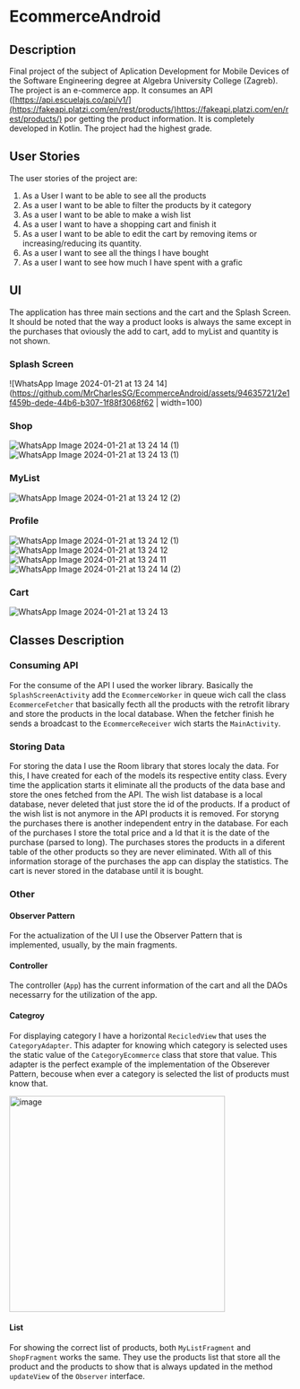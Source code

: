# EcommerceAndroid
 
## Description

Final project of the subject of Aplication Development for Mobile Devices of the Software Engineering degree at Algebra University College (Zagreb). The project is an e-commerce app. It consumes an API ([https://api.escuelajs.co/api/v1/](https://fakeapi.platzi.com/en/rest/products/)https://fakeapi.platzi.com/en/rest/products/) por getting the product information. It is completely developed in Kotlin. The project had the highest grade.

## User Stories

The user stories of the project are: 
 1. As a User I want to be able to see all the products
 2. As a user I want to be able to filter the products by it category
 3. As a user I want to be able to make a wish list
 4. As a user I want to have a shopping cart and finish it
 5. As a user I want to be able to edit the cart by removing items or increasing/reducing its quantity.
 6. As a user I want to see all the things I have bought
 7. As a user I want to see how much I have spent with a grafic

## UI
The application has three main sections and the cart and the Splash Screen. It should be noted that the way a product looks is always the same except in the purchases that oviously the add to cart, add to myList and quantity is not shown.

### Splash Screen

![WhatsApp Image 2024-01-21 at 13 24 14](https://github.com/MrCharlesSG/EcommerceAndroid/assets/94635721/2e1f459b-dede-44b6-b307-1f88f3068f62 | width=100)

### Shop

![WhatsApp Image 2024-01-21 at 13 24 14 (1)](https://github.com/MrCharlesSG/EcommerceAndroid/assets/94635721/1ae9e2a5-9af5-40ca-b997-696d0229bbbf)
![WhatsApp Image 2024-01-21 at 13 24 13 (1)](https://github.com/MrCharlesSG/EcommerceAndroid/assets/94635721/f9f2dd24-0740-422d-a61b-a485d4446019)

### MyList

![WhatsApp Image 2024-01-21 at 13 24 12 (2)](https://github.com/MrCharlesSG/EcommerceAndroid/assets/94635721/756a2afa-5036-4a4a-8bd3-f55df21c2545)


### Profile

![WhatsApp Image 2024-01-21 at 13 24 12 (1)](https://github.com/MrCharlesSG/EcommerceAndroid/assets/94635721/7e93aa22-311e-456f-8b50-ddeea54abd0a)
![WhatsApp Image 2024-01-21 at 13 24 12](https://github.com/MrCharlesSG/EcommerceAndroid/assets/94635721/79ceffe1-5399-4129-9f30-4a03ee1a9a25)
![WhatsApp Image 2024-01-21 at 13 24 11](https://github.com/MrCharlesSG/EcommerceAndroid/assets/94635721/c0dbee2f-b88f-439c-9ca3-8042b8af8444)
![WhatsApp Image 2024-01-21 at 13 24 14 (2)](https://github.com/MrCharlesSG/EcommerceAndroid/assets/94635721/18098150-6069-4190-a372-a5319e106880)


### Cart

![WhatsApp Image 2024-01-21 at 13 24 13](https://github.com/MrCharlesSG/EcommerceAndroid/assets/94635721/56af573c-eb70-4759-a30e-9890aa46564a)


## Classes Description

### Consuming API

For the consume of the API I used the worker library. Basically the `SplashScreenActivity` add the `EcommerceWorker` in queue wich call the class `EcommerceFetcher` that basically fecth all the products with the retrofit library and store the products in the local database. When the fetcher finish he sends a broadcast to the `EcommerceReceiver` wich starts the `MainActivity`. 

### Storing Data

For storing the data I use the Room library that stores localy the data. For this, I have created for each of the models its respective entity class.
Every time the application starts it eliminate all the products of the data base and store the ones fetched from the API. The wish list database is a local database, never deleted that just store the id of the products. If a product of the wish list is not anymore in the API products it is removed.
For storyng the purchases there is another independent entry in the database. For each of the purchases I store the total price and a Id that it is the date of the purchase (parsed to long). The purchases stores the products in a diferent table of the other products so they are never eliminated. With all of this information storage of the purchases the app can display the statistics.
The cart is never stored in the database until it is bought. 

### Other

#### Observer Pattern

For the actualization of the UI I use the Observer Pattern that is implemented, usually, by the main fragments. 

#### Controller

The controller (`App`) has the current information of the cart and all the DAOs necessarry for the utilization of the app.

#### Categroy

For displaying category I have a horizontal `RecicledView` that uses the `CategoryAdapter`. This adapter for knowing which category is selected  uses the static value of the `CategoryEcommerce` class that store that value. This adapter is the perfect example of the implementation of the Obserever Pattern, becouse when ever a category is selected the list of products must know that.

<img width="385" alt="image" src="https://github.com/MrCharlesSG/EcommerceAndroid/assets/94635721/00a285e5-f3b2-4d28-9d6e-2f2a838eb5e0">

#### List

For showing the correct list of products, both `MyListFragment` and `ShopFragment` works the same. They use the products list that store all the product and the products to show that is always updated in the method `updateView` of the `Observer` interface.
